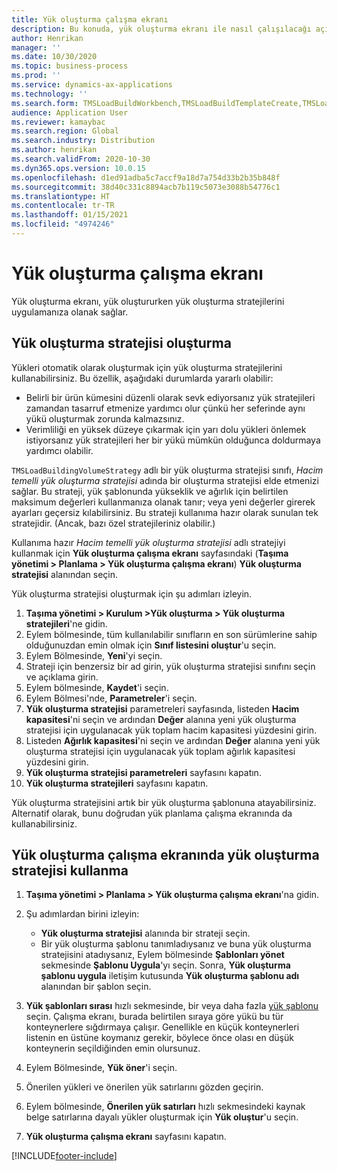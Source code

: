 ```yaml
---
title: Yük oluşturma çalışma ekranı
description: Bu konuda, yük oluşturma ekranı ile nasıl çalışılacağı açıklanmaktadır.
author: Henrikan
manager: ''
ms.date: 10/30/2020
ms.topic: business-process
ms.prod: ''
ms.service: dynamics-ax-applications
ms.technology: ''
ms.search.form: TMSLoadBuildWorkbench,TMSLoadBuildTemplateCreate,TMSLoadBuildStrategy,TMSLoadBuildTemplateApply
audience: Application User
ms.reviewer: kamaybac
ms.search.region: Global
ms.search.industry: Distribution
ms.author: henrikan
ms.search.validFrom: 2020-10-30
ms.dyn365.ops.version: 10.0.15
ms.openlocfilehash: d1ed91adba5c7accf9a18d7a754d33b2b35b848f
ms.sourcegitcommit: 38d40c331c8894acb7b119c5073e3088b54776c1
ms.translationtype: HT
ms.contentlocale: tr-TR
ms.lasthandoff: 01/15/2021
ms.locfileid: "4974246"
---
```

# <a name="load-building-workbench"></a>Yük oluşturma çalışma ekranı

Yük oluşturma ekranı, yük oluştururken yük oluşturma stratejilerini uygulamanıza olanak sağlar.

## <a name="create-a-load-building-strategy"></a>Yük oluşturma stratejisi oluşturma

Yükleri otomatik olarak oluşturmak için yük oluşturma stratejilerini kullanabilirsiniz. Bu özellik, aşağıdaki durumlarda yararlı olabilir:

- Belirli bir ürün kümesini düzenli olarak sevk ediyorsanız yük stratejileri zamandan tasarruf etmenize yardımcı olur çünkü her seferinde aynı yükü oluşturmak zorunda kalmazsınız.
- Verimliliği en yüksek düzeye çıkarmak için yarı dolu yükleri önlemek istiyorsanız yük stratejileri her bir yükü mümkün olduğunca doldurmaya yardımcı olabilir.

`TMSLoadBuildingVolumeStrategy` adlı bir yük oluşturma stratejisi sınıfı, *Hacim temelli yük oluşturma stratejisi* adında bir oluşturma stratejisi elde etmenizi sağlar. Bu strateji, yük şablonunda yükseklik ve ağırlık için belirtilen maksimum değerleri kullanmanıza olanak tanır; veya yeni değerler girerek ayarları geçersiz kılabilirsiniz. Bu strateji kullanıma hazır olarak sunulan tek stratejidir. (Ancak, bazı özel stratejileriniz olabilir.)

Kullanıma hazır *Hacim temelli yük oluşturma stratejisi* adlı stratejiyi kullanmak için **Yük oluşturma çalışma ekranı** sayfasındaki (**Taşıma yönetimi &gt; Planlama &gt; Yük oluşturma çalışma ekranı**) **Yük oluşturma stratejisi** alanından seçin.

Yük oluşturma stratejisi oluşturmak için şu adımları izleyin.

1. **Taşıma yönetimi &gt; Kurulum &gt;Yük oluşturma &gt; Yük oluşturma stratejileri**'ne gidin.
1. Eylem bölmesinde, tüm kullanılabilir sınıfların en son sürümlerine sahip olduğunuzdan emin olmak için **Sınıf listesini oluştur**'u seçin.
1. Eylem Bölmesinde, **Yeni**'yi seçin.
1. Strateji için benzersiz bir ad girin, yük oluşturma stratejisi sınıfını seçin ve açıklama girin.
1. Eylem bölmesinde, **Kaydet**'i seçin.
1. Eylem Bölmesi'nde, **Parametreler**'i seçin.
1. **Yük oluşturma stratejisi** parametreleri sayfasında, listeden **Hacim kapasitesi**'ni seçin ve ardından **Değer** alanına yeni yük oluşturma stratejisi için uygulanacak yük toplam hacim kapasitesi yüzdesini girin.
1. Listeden **Ağırlık kapasitesi**'ni seçin ve ardından **Değer** alanına yeni yük oluşturma stratejisi için uygulanacak yük toplam ağırlık kapasitesi yüzdesini girin.
1. **Yük oluşturma stratejisi parametreleri** sayfasını kapatın.
1. **Yük oluşturma stratejileri** sayfasını kapatın.

Yük oluşturma stratejisini artık bir yük oluşturma şablonuna atayabilirsiniz. Alternatif olarak, bunu doğrudan yük planlama çalışma ekranında da kullanabilirsiniz.

## <a name="use-a-load-building-strategy-in-the-load-building-workbench"></a>Yük oluşturma çalışma ekranında yük oluşturma stratejisi kullanma

1. **Taşıma yönetimi &gt; Planlama &gt; Yük oluşturma çalışma ekranı**'na gidin.
1. Şu adımlardan birini izleyin:

    - **Yük oluşturma stratejisi** alanında bir strateji seçin.
    - Bir yük oluşturma şablonu tanımladıysanız ve buna yük oluşturma stratejisini atadıysanız, Eylem bölmesinde **Şablonları yönet** sekmesinde **Şablonu Uygula**'yı seçin. Sonra, **Yük oluşturma şablonu uygula** iletişim kutusunda **Yük oluşturma şablonu adı** alanından bir şablon seçin.

1. **Yük şablonları sırası** hızlı sekmesinde, bir veya daha fazla [yük şablonu](load-template.md) seçin. Çalışma ekranı, burada belirtilen sıraya göre yükü bu tür konteynerlere sığdırmaya çalışır. Genellikle en küçük konteynerleri listenin en üstüne koymanız gerekir, böylece önce olası en düşük konteynerin seçildiğinden emin olursunuz.
1. Eylem Bölmesinde, **Yük öner**'i seçin.
1. Önerilen yükleri ve önerilen yük satırlarını gözden geçirin.
1. Eylem bölmesinde, **Önerilen yük satırları** hızlı sekmesindeki kaynak belge satırlarına dayalı yükler oluşturmak için **Yük oluştur**'u seçin.
1. **Yük oluşturma çalışma ekranı** sayfasını kapatın.


[!INCLUDE[footer-include](../../../includes/footer-banner.md)]